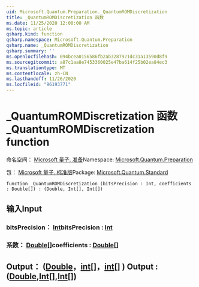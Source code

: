 ```yaml
---
uid: Microsoft.Quantum.Preparation._QuantumROMDiscretization
title: _QuantumROMDiscretization 函数
ms.date: 11/25/2020 12:00:00 AM
ms.topic: article
qsharp.kind: function
qsharp.namespace: Microsoft.Quantum.Preparation
qsharp.name: _QuantumROMDiscretization
qsharp.summary: ''
ms.openlocfilehash: 094bcea0156586fb2ab3287921dc31a13590d8f9
ms.sourcegitcommit: a87c1aa8e7453360025e47ba614f25b02ea84ec3
ms.translationtype: MT
ms.contentlocale: zh-CN
ms.lasthandoff: 11/26/2020
ms.locfileid: "96193771"
---
```

# <a name="_quantumromdiscretization-function"></a><span data-ttu-id="870d3-102">_QuantumROMDiscretization 函数</span><span class="sxs-lookup"><span data-stu-id="870d3-102">_QuantumROMDiscretization function</span></span>

<span data-ttu-id="870d3-103">命名空间： [Microsoft 量子. 准备](xref:Microsoft.Quantum.Preparation)</span><span class="sxs-lookup"><span data-stu-id="870d3-103">Namespace: [Microsoft.Quantum.Preparation](xref:Microsoft.Quantum.Preparation)</span></span>

<span data-ttu-id="870d3-104">包： [Microsoft 量子. 标准版](https://nuget.org/packages/Microsoft.Quantum.Standard)</span><span class="sxs-lookup"><span data-stu-id="870d3-104">Package: [Microsoft.Quantum.Standard](https://nuget.org/packages/Microsoft.Quantum.Standard)</span></span>




```qsharp
function _QuantumROMDiscretization (bitsPrecision : Int, coefficients : Double[]) : (Double, Int[], Int[])
```


## <a name="input"></a><span data-ttu-id="870d3-105">输入</span><span class="sxs-lookup"><span data-stu-id="870d3-105">Input</span></span>

### <a name="bitsprecision--int"></a><span data-ttu-id="870d3-106">bitsPrecision： [Int](xref:microsoft.quantum.lang-ref.int)</span><span class="sxs-lookup"><span data-stu-id="870d3-106">bitsPrecision : [Int](xref:microsoft.quantum.lang-ref.int)</span></span>




### <a name="coefficients--double"></a><span data-ttu-id="870d3-107">系数： [Double](xref:microsoft.quantum.lang-ref.double)[]</span><span class="sxs-lookup"><span data-stu-id="870d3-107">coefficients : [Double](xref:microsoft.quantum.lang-ref.double)[]</span></span>





## <a name="output--doubleintint"></a><span data-ttu-id="870d3-108">Output： ([Double](xref:microsoft.quantum.lang-ref.double)，[int](xref:microsoft.quantum.lang-ref.int)[]，[int](xref:microsoft.quantum.lang-ref.int)[] ) </span><span class="sxs-lookup"><span data-stu-id="870d3-108">Output : ([Double](xref:microsoft.quantum.lang-ref.double),[Int](xref:microsoft.quantum.lang-ref.int)[],[Int](xref:microsoft.quantum.lang-ref.int)[])</span></span>

